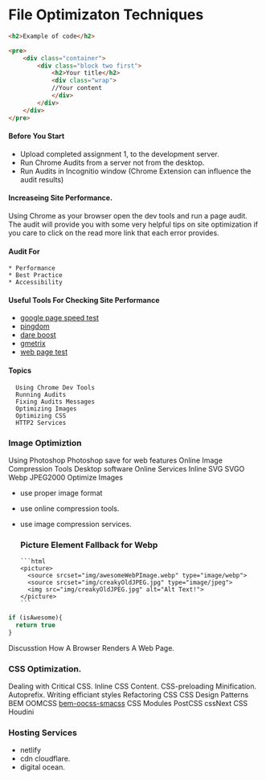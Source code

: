 # File Optimizaton Techniques
```html
<h2>Example of code</h2>

<pre>
    <div class="container">
        <div class="block two first">
            <h2>Your title</h2>
            <div class="wrap">
            //Your content
            </div>
        </div>
    </div>
</pre>
```
#### Before You Start
* Upload completed assignment 1, to the development server.  
* Run Chrome Audits from a server not from the desktop.
* Run Audits in Incognitio window (Chrome Extension can influence the audit results)

#### Increaseing Site Performance.
Using Chrome as your browser open the dev tools and run a page audit. The
audit will provide you with some very helpful tips on site optimization if 
you care to click on the read more link that each error provides.
   #### Audit For
    * Performance
    * Best Practice
    * Accessibility
    
   #### Useful Tools For Checking Site Performance
   * [google page speed test](https://developers.google.com/speed/pagespeed/insights/)
   * [pingdom](https://tools.pingdom.com)
   * [dare boost](https://www.dareboost.com)
   * [gmetrix](https://gtmetrix.com/)
   * [web page test](https://www.webpagetest.org)
 


#### Topics
      Using Chrome Dev Tools  
      Running Audits
      Fixing Audits Messages
      Optimizing Images
      Optimizing CSS
      HTTP2 Services


### Image Optimiztion
Using Photoshop
Photoshop save for web features
Online Image Compression Tools
Desktop software
Online Services
Inline SVG
SVGO
Webp
JPEG2000
Optimize Images
- use proper image format
- use online compression tools.
- use image compression services.

   ### Picture Element Fallback for Webp
      ```html
      <picture>
        <source srcset="img/awesomeWebPImage.webp" type="image/webp">
        <source srcset="img/creakyOldJPEG.jpg" type="image/jpeg"> 
        <img src="img/creakyOldJPEG.jpg" alt="Alt Text!">
      </picture>
      ```

```javascript
if (isAwesome){
  return true
}
```
Discusstion How A Browser Renders A Web Page.


### CSS Optimization.
Dealing with Critical CSS.
Inline CSS Content.
CSS-preloading
Minification.
Autoprefix.
Writing efficiant styles
Refactoring CSS
CSS Design Patterns BEM OOMCSS
[bem-oocss-smacss](https://www.keycdn.com/blog/oocss#oocss-vs-smacss-vs-bem)
CSS Modules
PostCSS
cssNext
CSS Houdini



### Hosting Services
  * netlify
  * cdn cloudflare.
  * digital ocean.





 

 


